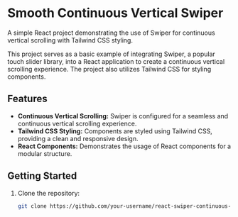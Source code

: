 # Smooth Continuous Vertical Swiper

A simple React project demonstrating the use of Swiper for continuous vertical scrolling with Tailwind CSS styling.

This project serves as a basic example of integrating Swiper, a popular touch slider library, into a React application to create a continuous vertical scrolling experience. The project also utilizes Tailwind CSS for styling components.

## Features

- **Continuous Vertical Scrolling:** Swiper is configured for a seamless and continuous vertical scrolling experience.
- **Tailwind CSS Styling:** Components are styled using Tailwind CSS, providing a clean and responsive design.
- **React Components:** Demonstrates the usage of React components for a modular structure.

## Getting Started

1. Clone the repository:

   ```bash
   git clone https://github.com/your-username/react-swiper-continuous-vertical-scroll.git
